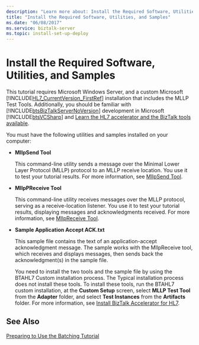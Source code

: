 ```yaml
---
description: "Learn more about: Install the Required Software, Utilities, and Samples"
title: "Install the Required Software, Utilities, and Samples"
ms.date: "06/08/2017"
ms.service: biztalk-server
ms.topic: install-set-up-deploy
---
```

# Install the Required Software, Utilities, and Samples
This tutorial requires Microsoft Windows Server, and a custom Microsoft [!INCLUDE[HL7_CurrentVersion_FirstRef](../../includes/hl7-currentversion-firstref-md.md)] installation that includes the MLLP Test Tools. Additionally, you should be familiar with [!INCLUDE[btsBizTalkServerNoVersion](../../includes/btsbiztalkservernoversion-md.md)] development in Microsoft [!INCLUDE[btsVCSharp](../../includes/btsvcsharp-md.md)] and [Learn the HL7 accelerator and the BizTalk tools available](../../adapters-and-accelerators/accelerator-hl7/learn-the-hl7-accelerator-and-the-biztalk-tools-available.md).
  
 You must have the following utilities and samples installed on your computer:  
  
- **MllpSend Tool**  
  
   This command-line utility sends a message over the Minimal Lower Layer Protocol (MLLP) protocol to an MLLP receive location. You use it to test your tutorial results. For more information, see [MllpSend Tool](../../adapters-and-accelerators/accelerator-hl7/mllpsend-tool.md).  
  
- **MllpPReceive Tool**  
  
   This command-line utility receives messages over the MLLP protocol, serving as a receive-location listener. You use it to test your tutorial results, displaying messages and acknowledgments received. For more information, see [MllpReceive Tool](../../adapters-and-accelerators/accelerator-hl7/mllpreceive-tool.md).  
  
- **Sample Application Accept ACK.txt**  
  
   This sample file contains the text of an application-accept acknowledgment message. The sample works with the MllpReceive tool, which receives and displays messages, then sends back the acknowledgment(s) in the sample file.  
  
  You need to install the two tools and the sample file by using the BTAHL7 Custom installation process. The Typical installation process does not install these tools. To install these tools, run the BTAHL7 custom installation, at the **Custom Setup** screen, select **MLLP Test Tool** from the **Adapter** folder, and select **Test Instances** from the **Artifacts** folder. For more information, see [Install BizTalk Accelerator for HL7](../../adapters-and-accelerators/accelerator-hl7/install-biztalk-accelerator-for-hl7.md).  
  
## See Also  
 [Preparing to Use the Batching Tutorial](../../adapters-and-accelerators/accelerator-hl7/preparing-to-use-the-batching-tutorial.md)
